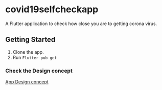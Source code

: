 # covid19selfcheckapp

A Flutter application to check how close you are to getting corona virus.

## Getting Started
1. Clone the app. 
2. Run ```Flutter pub get```

### Check the Design concept

[App Design concept](http://hikonsult.com/covid-19-ui-app-design-concept)
